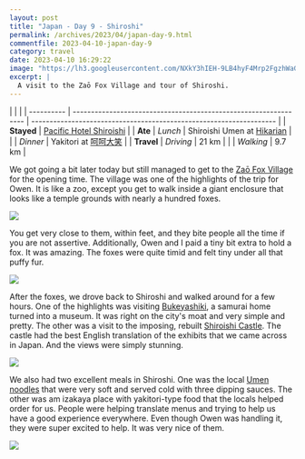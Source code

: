 ```yaml
---
layout: post
title: "Japan - Day 9 - Shiroshi"
permalink: /archives/2023/04/japan-day-9.html
commentfile: 2023-04-10-japan-day-9
category: travel
date: 2023-04-10 16:29:22
image: "https://lh3.googleusercontent.com/NXkY3hIEH-9LB4hyF4Mrp2FgzhWaGjRSoeAVYi51z6Gs--r6ANlS1-XQqxBo8uLufFniOSFuyZXd-28JK0xdZIM7Dl22hz90vaguiPRvWBQ9YiPCEfYpHN96gV-JibYexGSguyEvb4o=w1920-h1080"
excerpt: |
  A visit to the Zaō Fox Village and tour of Shiroshi.
---
```


|            |                                                                  |
| ---------- | ---------------------------------------------------------------- | ------------------------------------------------------------------- |
| **Stayed** | [Pacific Hotel Shiroishi](https://goo.gl/maps/7LiiabGhR7duo4Ry6) |
| **Ate**    | _Lunch_                                                          | Shiroishi Umen at [Hikarian](https://goo.gl/maps/J63VvziFTtoMQj766) |
|            | _Dinner_                                                         | Yakitori at [呵呵大笑](https://goo.gl/maps/mbw55XPjuUGAW6yb6)       |
| **Travel** | _Driving_                                                        | 21 km                                                               |
|            | _Walking_                                                        | 9.7 km                                                              |

We got going a bit later today but still managed to get to the [Zaō Fox Village](https://goo.gl/maps/63CuFe4UdyYrS5Qy8) for the opening time. The village was one of the highlights of the trip for Owen. It is like a zoo, except you get to walk inside a giant enclosure that looks like a temple grounds with nearly a hundred foxes.

  <a href="https://lh3.googleusercontent.com/UYyVwEHCGzoELqPOIBa-qZatZ_NFKysooqRK34UyW966g0NuhsVBFIUXToab_cIvSOabonhGFjvC_KqUpvgWuhReKvamP4KL2DsF79qZKRryGS0oMrmJsOhZKGPBDi9dvIep9v2AHhc=w1920-h1080" target="_blank">
    <img src="https://lh3.googleusercontent.com/UYyVwEHCGzoELqPOIBa-qZatZ_NFKysooqRK34UyW966g0NuhsVBFIUXToab_cIvSOabonhGFjvC_KqUpvgWuhReKvamP4KL2DsF79qZKRryGS0oMrmJsOhZKGPBDi9dvIep9v2AHhc=h480" />
  </a>

You get very close to them, within feet, and they bite people all the time if you are not assertive. Additionally, Owen and I paid a tiny bit extra to hold a fox. It was amazing. The foxes were quite timid and felt tiny under all that puffy fur.

  <a href="https://lh3.googleusercontent.com/UXmxSgs4u7sxJk4DqUeJTT3fg1xI6aQCGnl2C77ffa0l9XGhP_rQGFqTDmFt0DEfZ_1gljuP_mSgUQwZGlZjrLbxnJ6RJ-ag0jHztNNmZhNk_pg96ou5vqLimAx-bexPjyquIZbVSCM=w1920-h1080" target="_blank">
    <img src="https://lh3.googleusercontent.com/UXmxSgs4u7sxJk4DqUeJTT3fg1xI6aQCGnl2C77ffa0l9XGhP_rQGFqTDmFt0DEfZ_1gljuP_mSgUQwZGlZjrLbxnJ6RJ-ag0jHztNNmZhNk_pg96ou5vqLimAx-bexPjyquIZbVSCM=h480" />
  </a>

After the foxes, we drove back to Shiroshi and walked around for a few hours. One of the highlights was visiting [Bukeyashiki](https://goo.gl/maps/FK2dqxQoTj61ep3M7), a samurai home turned into a museum. It was right on the city's moat and very simple and pretty. The other was a visit to the imposing, rebuilt [Shiroishi Castle](https://goo.gl/maps/2oZbcfU4Qnh1k4Ju5). The castle had the best English translation of the exhibits that we came across in Japan. And the views were simply stunning.

  <a href="https://lh3.googleusercontent.com/pw/AJFCJaX3itwPHumskXcfqGf-IjI_UkxxUtth1ws7xW-Qj2kDnoT-iK84YOuoTlc1t2WxYAMtzlQzohpiZsFbwHadjgY7_PK9jGwQveVqq_gAbUwQMUrU8GDR=w1920-h1080" target="_blank">
    <img src="https://lh3.googleusercontent.com/pw/AJFCJaX3itwPHumskXcfqGf-IjI_UkxxUtth1ws7xW-Qj2kDnoT-iK84YOuoTlc1t2WxYAMtzlQzohpiZsFbwHadjgY7_PK9jGwQveVqq_gAbUwQMUrU8GDR=h480" />
  </a>

We also had two excellent meals in Shiroshi. One was the local [Umen noodles](https://discoversendai.travel/eat/shiroishi-umen-warm-noodles/) that were very soft and served cold with three dipping sauces. The other was am izakaya place with yakitori-type food that the locals helped order for us. People were helping translate menus and trying to help us have a good experience everywhere. Even though Owen was handling it, they were super excited to help. It was very nice of them.

  <a href="https://lh3.googleusercontent.com/4J0IyIjPRtTec1KElDRUB9rfGDwdZJKAebyziSiCaRrQOGIG2pY-ZMIrH-TuV0W7_k5obIhP8Tdq0cVMTogs9rmj7qY0XxPZ0WLfpQuX_aSeTP1MxLdigB94Hr8Gp6Tf0Pt61WGH5Nk=w1920-h1080" target="_blank">
    <img src="https://lh3.googleusercontent.com/4J0IyIjPRtTec1KElDRUB9rfGDwdZJKAebyziSiCaRrQOGIG2pY-ZMIrH-TuV0W7_k5obIhP8Tdq0cVMTogs9rmj7qY0XxPZ0WLfpQuX_aSeTP1MxLdigB94Hr8Gp6Tf0Pt61WGH5Nk=h480" />
  </a>
